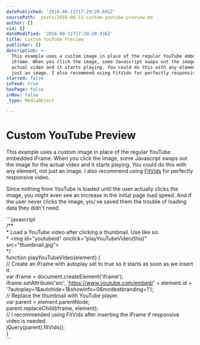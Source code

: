 ```yaml
---
datePublished: '2016-08-11T17:29:20.691Z'
sourcePath: _posts/2016-08-11-custom-youtube-preview.md
author: []
via: {}
dateModified: '2016-08-11T17:29:20.436Z'
title: Custom YouTube Preview
publisher: {}
description: >-
  This example uses a custom image in place of the regular YouTube embedded
  iFrame. When you click the image, some Javascript swaps out the image for the
  actual video and it starts playing. You could do this with any element, not
  just an image. I also recommend using FitVids for perfectly responsive video.
starred: false
inFeed: true
hasPage: false
inNav: false
_type: MediaObject

---
```

# Custom YouTube Preview

This example uses a custom image in place of the regular YouTube embedded iFrame. When you click the image, some Javascript swaps out the image for the actual video and it starts playing. You could do this with any element, not just an image. I also recommend using [FitVids][0] for perfectly responsive video.

Since nothing from YouTube is loaded until the user actually clicks the image, you might even see an increase in the initial page load speed. And if the user never clicks the image, you've saved them the trouble of loading data they didn't need.

\`\`\`javascript  
/\*\*  
\* Load a YouTube video after clicking a thumbnail. Use like so:  
\* <img id="youtubeid" onclick="playYouTubeVideo(this)" src="thumbnail.jpg"\>  
\*/  
function playYouTubeVideo(element) {  
// Create an iFrame with autoplay set to true so it starts as soon as we insert it.  
var iframe = document.createElement('iframe');  
iframe.setAttribute('src', 'https://www.youtube.com/embed/' + element.id + '?autoplay=1&autohide=1&showinfo=0&modestbranding=1');  
// Replace the thumbnail with YouTube player.  
var parent = element.parentNode;  
parent.replaceChild(iframe, element);  
// I recommended using FitVids after inserting the iFrame if responsive video is needed.  
jQuery(parent).fitVids();  
}  
\`\`\`

[0]: http://fitvidsjs.com/